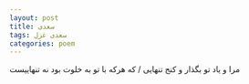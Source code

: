 ```yaml
---
layout: post
title: سعدی
tags: سعدی غزل
categories: poem
---
```


مرا و یاد تو بگذار و کنج تنهایی / که هرکه با تو به خلوت بود نه تنهاییست
